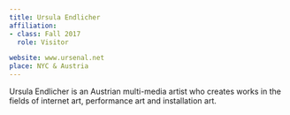 ```yaml
---
title: Ursula Endlicher
affiliation:
- class: Fall 2017
  role: Visitor

website: www.ursenal.net
place: NYC & Austria
---
```

Ursula Endlicher is an Austrian multi-media artist who creates works in the fields of internet art, performance art and installation art. 
